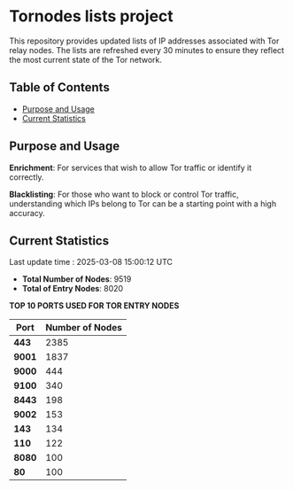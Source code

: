 # Tornodes lists project

This repository provides updated lists of IP addresses associated with Tor relay nodes. The lists are refreshed every 30 minutes to ensure they reflect the most current state of the Tor network.

## Table of Contents

- [Purpose and Usage](#purpose-and-usage)
- [Current Statistics](#current-statistics)


## Purpose and Usage

**Enrichment**: For services that wish to allow Tor traffic or identify it correctly.

**Blacklisting**: For those who want to block or control Tor traffic, understanding which IPs belong to Tor can be a starting point with a high accuracy.

## Current Statistics

Last update time : 2025-03-08 15:00:12 UTC

- **Total Number of Nodes**: 9519
- **Total of Entry Nodes**: 8020

**TOP 10 PORTS USED FOR TOR ENTRY NODES**

| **Port** | **Number of Nodes** |
|------|-----------------|
| **443**   | 2385  |
| **9001**   | 1837  |
| **9000**   | 444  |
| **9100**   | 340  |
| **8443**   | 198  |
| **9002**   | 153  |
| **143**   | 134  |
| **110**   | 122  |
| **8080**   | 100  |
| **80**   | 100  |

